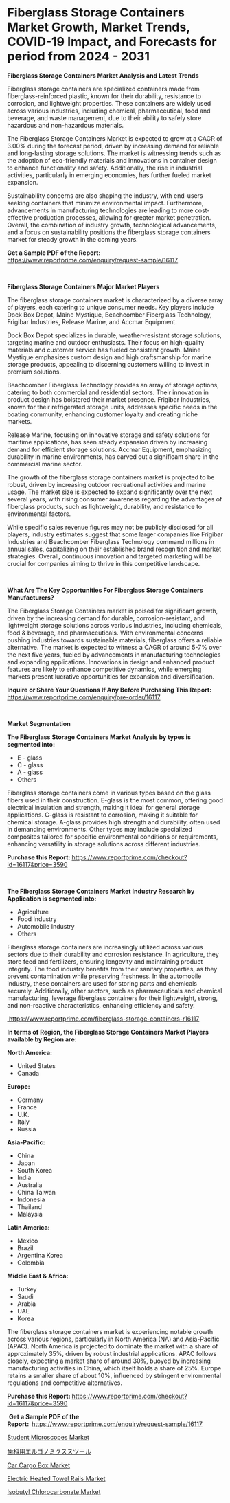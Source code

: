 <p><h1>Fiberglass Storage Containers Market Growth, Market Trends, COVID-19 Impact, and Forecasts for period from 2024 - 2031</h1></p><p><strong>Fiberglass Storage Containers Market Analysis and Latest Trends</strong></p>
<p><p>Fiberglass storage containers are specialized containers made from fiberglass-reinforced plastic, known for their durability, resistance to corrosion, and lightweight properties. These containers are widely used across various industries, including chemical, pharmaceutical, food and beverage, and waste management, due to their ability to safely store hazardous and non-hazardous materials.</p><p>The Fiberglass Storage Containers Market is expected to grow at a CAGR of 3.00% during the forecast period, driven by increasing demand for reliable and long-lasting storage solutions. The market is witnessing trends such as the adoption of eco-friendly materials and innovations in container design to enhance functionality and safety. Additionally, the rise in industrial activities, particularly in emerging economies, has further fueled market expansion. </p><p>Sustainability concerns are also shaping the industry, with end-users seeking containers that minimize environmental impact. Furthermore, advancements in manufacturing technologies are leading to more cost-effective production processes, allowing for greater market penetration. Overall, the combination of industry growth, technological advancements, and a focus on sustainability positions the fiberglass storage containers market for steady growth in the coming years.</p></p>
<p><strong>Get a Sample PDF of the Report:&nbsp;</strong> <a href="https://www.reportprime.com/enquiry/request-sample/16117">https://www.reportprime.com/enquiry/request-sample/16117</a></p>
<p>&nbsp;</p>
<p><strong>Fiberglass Storage Containers Major Market Players</strong></p>
<p><p>The fiberglass storage containers market is characterized by a diverse array of players, each catering to unique consumer needs. Key players include Dock Box Depot, Maine Mystique, Beachcomber Fiberglass Technology, Frigibar Industries, Release Marine, and Accmar Equipment. </p><p>Dock Box Depot specializes in durable, weather-resistant storage solutions, targeting marine and outdoor enthusiasts. Their focus on high-quality materials and customer service has fueled consistent growth. Maine Mystique emphasizes custom design and high craftsmanship for marine storage products, appealing to discerning customers willing to invest in premium solutions.</p><p>Beachcomber Fiberglass Technology provides an array of storage options, catering to both commercial and residential sectors. Their innovation in product design has bolstered their market presence. Frigibar Industries, known for their refrigerated storage units, addresses specific needs in the boating community, enhancing customer loyalty and creating niche markets.</p><p>Release Marine, focusing on innovative storage and safety solutions for maritime applications, has seen steady expansion driven by increasing demand for efficient storage solutions. Accmar Equipment, emphasizing durability in marine environments, has carved out a significant share in the commercial marine sector.</p><p>The growth of the fiberglass storage containers market is projected to be robust, driven by increasing outdoor recreational activities and marine usage. The market size is expected to expand significantly over the next several years, with rising consumer awareness regarding the advantages of fiberglass products, such as lightweight, durability, and resistance to environmental factors.</p><p>While specific sales revenue figures may not be publicly disclosed for all players, industry estimates suggest that some larger companies like Frigibar Industries and Beachcomber Fiberglass Technology command millions in annual sales, capitalizing on their established brand recognition and market strategies. Overall, continuous innovation and targeted marketing will be crucial for companies aiming to thrive in this competitive landscape.</p></p>
<p>&nbsp;</p>
<p><strong>What Are The Key Opportunities For Fiberglass Storage Containers Manufacturers?</strong></p>
<p><p>The Fiberglass Storage Containers market is poised for significant growth, driven by the increasing demand for durable, corrosion-resistant, and lightweight storage solutions across various industries, including chemicals, food & beverage, and pharmaceuticals. With environmental concerns pushing industries towards sustainable materials, fiberglass offers a reliable alternative. The market is expected to witness a CAGR of around 5-7% over the next five years, fueled by advancements in manufacturing technologies and expanding applications. Innovations in design and enhanced product features are likely to enhance competitive dynamics, while emerging markets present lucrative opportunities for expansion and diversification.</p></p>
<p><strong>Inquire or Share Your Questions If Any Before Purchasing This Report:</strong> <a href="https://www.reportprime.com/enquiry/pre-order/16117">https://www.reportprime.com/enquiry/pre-order/16117</a></p>
<p>&nbsp;</p>
<p><strong>Market Segmentation</strong></p>
<p><strong>The Fiberglass Storage Containers Market Analysis by types is segmented into:</strong></p>
<p><ul><li>E - glass</li><li>C - glass</li><li>A - glass</li><li>Others</li></ul></p>
<p><p>Fiberglass storage containers come in various types based on the glass fibers used in their construction. E-glass is the most common, offering good electrical insulation and strength, making it ideal for general storage applications. C-glass is resistant to corrosion, making it suitable for chemical storage. A-glass provides high strength and durability, often used in demanding environments. Other types may include specialized composites tailored for specific environmental conditions or requirements, enhancing versatility in storage solutions across different industries.</p></p>
<p><strong>Purchase this Report:&nbsp;</strong><a href="https://www.reportprime.com/checkout?id=16117&price=3590">https://www.reportprime.com/checkout?id=16117&price=3590</a></p>
<p>&nbsp;</p>
<p><strong>The Fiberglass Storage Containers Market Industry Research by Application is segmented into:</strong></p>
<p><ul><li>Agriculture</li><li>Food Industry</li><li>Automobile Industry</li><li>Others</li></ul></p>
<p><p>Fiberglass storage containers are increasingly utilized across various sectors due to their durability and corrosion resistance. In agriculture, they store feed and fertilizers, ensuring longevity and maintaining product integrity. The food industry benefits from their sanitary properties, as they prevent contamination while preserving freshness. In the automobile industry, these containers are used for storing parts and chemicals securely. Additionally, other sectors, such as pharmaceuticals and chemical manufacturing, leverage fiberglass containers for their lightweight, strong, and non-reactive characteristics, enhancing efficiency and safety.</p></p>
<p><a href="https://www.reportprime.com/fiberglass-storage-containers-r16117">&nbsp;https://www.reportprime.com/fiberglass-storage-containers-r16117</a></p>
<p><strong>In terms of Region, the Fiberglass Storage Containers Market Players available by Region are:</strong></p>
<p>
    <p> <strong> North America: </strong>
        <ul>
            <li>United States</li>
            <li>Canada</li>
        </ul>
        </p> 
    <p> <strong> Europe: </strong>
        <ul>
            <li>Germany</li>
            <li>France</li>
            <li>U.K.</li>
            <li>Italy</li>
            <li>Russia</li>
        </ul>
        </p> 
    <p> <strong> Asia-Pacific: </strong>
        <ul>
            <li>China</li>
            <li>Japan</li>
            <li>South Korea</li>
            <li>India</li>
            <li>Australia</li>
            <li>China Taiwan</li>
            <li>Indonesia</li>
            <li>Thailand</li>
            <li>Malaysia</li>
        </ul>
        </p> 
    <p> <strong> Latin America: </strong>
        <ul>
            <li>Mexico</li>
            <li>Brazil</li>
            <li>Argentina Korea</li>
            <li>Colombia</li>
        </ul>
        </p> 
    <p> <strong> Middle East & Africa: </strong>
        <ul>
            <li>Turkey</li>
            <li>Saudi</li>
            <li>Arabia</li>
            <li>UAE</li>
            <li>Korea</li>
        </ul>
    </p>
    </p>
<p><p>The fiberglass storage containers market is experiencing notable growth across various regions, particularly in North America (NA) and Asia-Pacific (APAC). North America is projected to dominate the market with a share of approximately 35%, driven by robust industrial applications. APAC follows closely, expecting a market share of around 30%, buoyed by increasing manufacturing activities in China, which itself holds a share of 25%. Europe retains a smaller share of about 10%, influenced by stringent environmental regulations and competitive alternatives.</p></p>
<p><strong>Purchase this Report: </strong><a href="https://www.reportprime.com/checkout?id=16117&price=3590">https://www.reportprime.com/checkout?id=16117&price=3590</a></p>
<p>&nbsp;<strong>Get a Sample PDF of the Report:&nbsp;&nbsp;</strong><a href="https://www.reportprime.com/enquiry/request-sample/16117">https://www.reportprime.com/enquiry/request-sample/16117</a></p>
<p><strong></strong></p>
<p><p><a href="https://www.linkedin.com/pulse/global-student-microscopes-market-size-trends-analysis-wp9pe?trackingId=dw%2FAFY0jSD%2BQBikczQkTNg%3D%3D">Student Microscopes Market</a></p><p><a href="https://medium.com/@billyarton5656871/dental-ergonomic-stool-market-%E3%81%AE%E3%82%B0%E3%83%AD%E3%83%BC%E3%83%90%E3%83%AB%E5%B8%82%E5%A0%B4%E6%A6%82%E8%A6%81%E3%81%AF-%E4%B8%96%E7%95%8C%E3%81%8A%E3%82%88%E3%81%B3%E4%B8%BB%E8%A6%81%E5%B8%82%E5%A0%B4%E3%81%AB%E3%81%8A%E3%81%91%E3%82%8B%E6%A5%AD%E7%95%8C%E3%81%AB%E5%BD%B1%E9%9F%BF%E3%82%92%E4%B8%8E%E3%81%88%E3%82%8B%E4%B8%BB%E8%A6%81%E3%81%AA%E3%83%88%E3%83%AC%E3%83%B3%E3%83%89%E3%81%AB%E3%81%A4%E3%81%84%E3%81%A6-%E7%8B%AC%E8%87%AA%E3%81%AE%E8%A6%96%E7%82%B9%E3%82%92%E6%8F%90%E4%BE%9B%E3%81%97%E3%81%BE%E3%81%99-2f6217e78ccf?postPublishedType=initial">歯科用エルゴノミクススツール</a></p><p><a href="https://issuu.com/reportprime-2/docs/car-cargo-box-market-size-2030.pptx_989c0cbc3a6353">Car Cargo Box Market</a></p><p><a href="https://github.com/WashimHussain441/Market-Research-Report-List-1/blob/main/electric-heated-towel-rails-market.md">Electric Heated Towel Rails Market</a></p><p><a href="https://medium.com/@kimberly.nolan7564/the-isobutyl-chlorocarbonate-market-report-analyzes-important-operational-and-performance-data-so-0cfbf126380b?postPublishedType=initial">Isobutyl Chlorocarbonate Market</a></p></p>